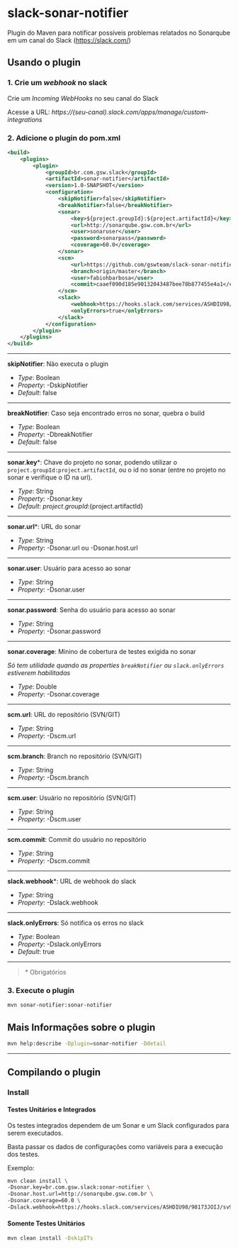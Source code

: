 # slack-sonar-notifier #

Plugin do Maven para notificar possíveis problemas relatados no Sonarqube em um canal do Slack (https://slack.com/)

## Usando o plugin
### 1. Crie um _webhook_ no slack
Crie um *Incoming WebHooks* no seu canal do Slack

Acesse a URL: _https://(seu-canal).slack.com/apps/manage/custom-integrations_

### 2. Adicione o plugin do pom.xml

```xml
<build>
    <plugins>
        <plugin>
            <groupId>br.com.gsw.slack</groupId>
            <artifactId>sonar-notifier</artifactId>
            <version>1.0-SNAPSHOT</version>
            <configuration>
                <skipNotifier>false</skipNotifier>
                <breakNotifier>false</breakNotifier>
                <sonar>
                    <key>${project.groupId}:${project.artifactId}</key>
                    <url>http://sonarqube.gsw.com.br</url>
                    <user>sonaruser</user>
                    <password>sonarpass</password>
                    <coverage>60.0</coverage>
                </sonar>
                <scm>
                    <url>https://github.com/gswteam/slack-sonar-notifier</url>
                    <branch>origin/master</branch>
                    <user>fabiohbarbosa</user>
                    <commit>caaef090d185e90132043487bee78b877455e4a1</commit>
                </scm>
                <slack>
                    <webhook>https://hooks.slack.com/services/ASHDIU98/98173JOIJ/sv9RRmWpvTes2Oc3y5QeY54G</webhook>
                    <onlyErrors>true</onlyErrors>
                </slack>
            </configuration>
        </plugin>
    </plugins>
</build>

```

***

**skipNotifier**: 
Não executa o plugin
* _Type_: Boolean
* _Property_: -DskipNotifier
* _Default_: false

***

**breakNotifier**: 
Caso seja encontrado erros no sonar, quebra o build
* _Type_: Boolean
* _Property_: -DbreakNotifier
* _Default_: false

***

**sonar.key***:
Chave do projeto no sonar, podendo utilizar o `project.groupId:project.artifactId`, ou o id no sonar (entre no projeto no sonar e verifique o ID na url).
* _Type_: String
* _Property_: -Dsonar.key
* _Default_: ${project.groupId}:${project.artifactId}

***

**sonar.url***:
URL do sonar
* _Type_: String
* _Property_: -Dsonar.url ou -Dsonar.host.url

***

**sonar.user**:
Usuário para acesso ao sonar
* _Type_: String
* _Property_: -Dsonar.user

***

**sonar.password**: 
Senha do usuário para acesso ao sonar
* _Type_: String
* _Property_: -Dsonar.password

***

**sonar.coverage**:
Mínino de cobertura de testes exigida no sonar

_Só tem utilidade quando as properties `breakNotifier` ou `slack.onlyErrors` estiverem habilitadas_
* _Type_: Double
* _Property_: -Dsonar.coverage

***

**scm.url**: 
URL do repositório (SVN/GIT)
* _Type_: String
* _Property_: -Dscm.url

***

**scm.branch**: 
Branch no repositório (SVN/GIT)
* _Type_: String
* _Property_: -Dscm.branch

***

**scm.user**:
Usuário no repositório (SVN/GIT)
* _Type_: String
* _Property_: -Dscm.user

***

**scm.commit**: 
Commit do usuário no repositório
* _Type_: String
* _Property_: -Dscm.commit

***

**slack.webhook***: 
URL de webhook do slack
* _Type_: String
* _Property_: -Dslack.webhook

***


**slack.onlyErrors**: 
Só notifica os erros no slack
* _Type_: Boolean
* _Property_: -Dslack.onlyErrors
* _Default_: true

***

> \* Obrigatórios

### 3. Execute o plugin
```sh
mvn sonar-notifier:sonar-notifier
```

## Mais Informações sobre o plugin
```sh
mvn help:describe -Dplugin=sonar-notifier -Ddetail
```

---

## Compilando o plugin

### Install
#### Testes Unitários e Integrados
Os testes integrados dependem de um Sonar e um Slack configurados para serem executados.

Basta passar os dados de configurações como variáveis para a execução dos testes.

Exemplo:
```sh
mvn clean install \
-Dsonar.key=br.com.gsw.slack:sonar-notifier \
-Dsonar.host.url=http://sonarqube.gsw.com.br \
-Dsonar.coverage=60.0 \
-Dslack.webhook=https://hooks.slack.com/services/ASHDIU98/98173JOIJ/sv9RRmWpvTes2Oc3y5QeY54G
```

#### Somente Testes Unitários
```sh
mvn clean install -DskipITs
```
